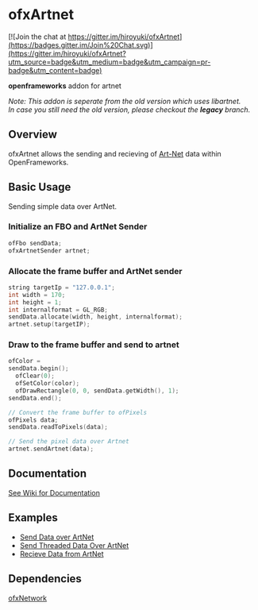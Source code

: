 # ofxArtnet

[![Join the chat at https://gitter.im/hiroyuki/ofxArtnet](https://badges.gitter.im/Join%20Chat.svg)](https://gitter.im/hiroyuki/ofxArtnet?utm_source=badge&utm_medium=badge&utm_campaign=pr-badge&utm_content=badge)


**openframeworks** addon for artnet

*Note: This addon is seperate from the old version which uses libartnet.  
In case you still need the old version, please checkout the **legacy** branch.*

## Overview

ofxArtnet allows the sending and recieving of [Art-Net](https://art-net.org.uk/) data within OpenFrameworks.

## Basic Usage
Sending simple data over ArtNet.

### Initialize an FBO and ArtNet Sender
```C++
ofFbo sendData;
ofxArtnetSender artnet;
```

### Allocate the frame buffer and ArtNet sender


```C++
string targetIp = "127.0.0.1";
int width = 170;
int height = 1;
int internalformat = GL_RGB;
sendData.allocate(width, height, internalformat);
artnet.setup(targetIP);
```

### Draw to the frame buffer and send to artnet
```C++
ofColor = 
sendData.begin();
  ofClear(0);
  ofSetColor(color);
  ofDrawRectangle(0, 0, sendData.getWidth(), 1);
sendData.end();

// Convert the frame buffer to ofPixels
ofPixels data;
sendData.readToPixels(data);

// Send the pixel data over Artnet
artnet.sendArtnet(data);
```

## Documentation

[See Wiki for Documentation](https://github.com/tothemun/ofxArtnet/wiki)

## Examples

* [Send Data over ArtNet](./examples/example_send)
* [Send Threaded Data Over ArtNet](./examples/example_send_threaded)
* [Recieve Data from ArtNet](./examples/example_recv)

## Dependencies
[ofxNetwork](https://openframeworks.cc/documentation/ofxNetwork/)
